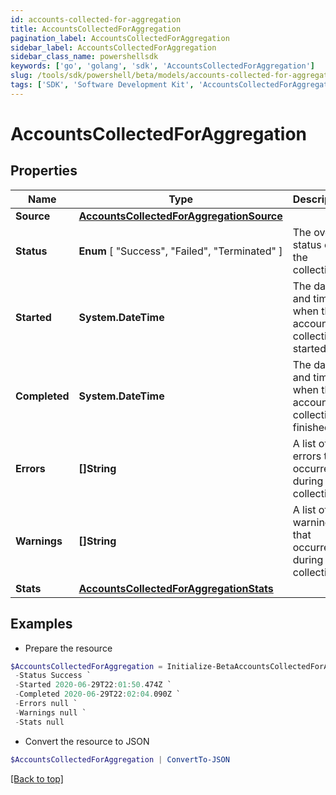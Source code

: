 ```yaml
---
id: accounts-collected-for-aggregation
title: AccountsCollectedForAggregation
pagination_label: AccountsCollectedForAggregation
sidebar_label: AccountsCollectedForAggregation
sidebar_class_name: powershellsdk
keywords: ['go', 'golang', 'sdk', 'AccountsCollectedForAggregation'] 
slug: /tools/sdk/powershell/beta/models/accounts-collected-for-aggregation
tags: ['SDK', 'Software Development Kit', 'AccountsCollectedForAggregation']
---
```



# AccountsCollectedForAggregation

## Properties

Name | Type | Description | Notes
------------ | ------------- | ------------- | -------------
**Source** |  [**AccountsCollectedForAggregationSource**](accounts-collected-for-aggregation-source) |  | 
**Status** |   **Enum** [  "Success",    "Failed",    "Terminated" ] | The overall status of the collection. | 
**Started** |  **System.DateTime** | The date and time when the account collection started. | 
**Completed** |  **System.DateTime** | The date and time when the account collection finished. | 
**Errors** |  **[]String** | A list of errors that occurred during the collection. | 
**Warnings** |  **[]String** | A list of warnings that occurred during the collection. | 
**Stats** |  [**AccountsCollectedForAggregationStats**](accounts-collected-for-aggregation-stats) |  | 

## Examples

- Prepare the resource
```powershell
$AccountsCollectedForAggregation = Initialize-BetaAccountsCollectedForAggregation  -Source null `
 -Status Success `
 -Started 2020-06-29T22:01:50.474Z `
 -Completed 2020-06-29T22:02:04.090Z `
 -Errors null `
 -Warnings null `
 -Stats null
```

- Convert the resource to JSON
```powershell
$AccountsCollectedForAggregation | ConvertTo-JSON
```


[[Back to top]](#) 

